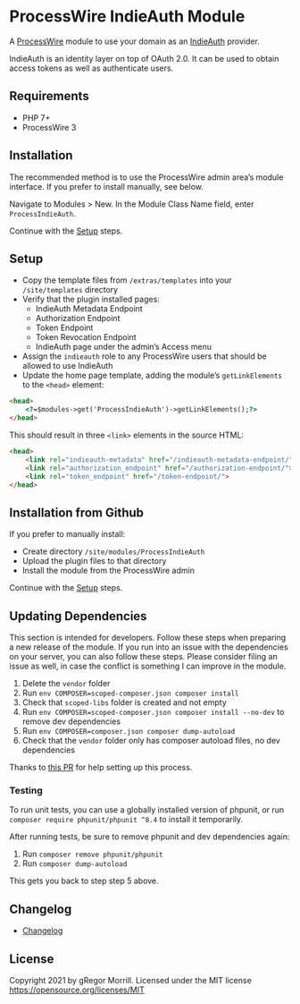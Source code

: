 # ProcessWire IndieAuth Module
A [ProcessWire](https://processwire.com) module to use your domain as an [IndieAuth](https://indieauth.spec.indieweb.org/) provider.

IndieAuth is an identity layer on top of OAuth 2.0. It can be used to obtain access tokens as well as authenticate users.

## Requirements
* PHP 7+
* ProcessWire 3

## Installation
The recommended method is to use the ProcessWire admin area’s module interface. If you prefer to install manually, see below.

Navigate to Modules > New. In the Module Class Name field, enter `ProcessIndieAuth`.

Continue with the [Setup](#setup) steps.

## Setup
* Copy the template files from `/extras/templates` into your `/site/templates` directory
* Verify that the plugin installed pages:
  * IndieAuth Metadata Endpoint
  * Authorization Endpoint
  * Token Endpoint
  * Token Revocation Endpoint
  * IndieAuth page under the admin’s Access menu
* Assign the `indieauth` role to any ProcessWire users that should be allowed to use IndieAuth
* Update the home page template, adding the module’s `getLinkElements` to the `<head>` element:

```html
<head>
	<?=$modules->get('ProcessIndieAuth')->getLinkElements();?>
</head>
```

This should result in three `<link>` elements in the source HTML:

```html
<head>
	<link rel="indieauth-metadata" href="/indieauth-metadata-endpoint/">
	<link rel="authorization_endpoint" href="/authorization-endpoint/">
	<link rel="token_endpoint" href="/token-endpoint/">
</head>
```

## Installation from Github
If you prefer to manually install:

* Create directory `/site/modules/ProcessIndieAuth`
* Upload the plugin files to that directory
* Install the module from the ProcessWire admin

Continue with the [Setup](#setup) steps.

## Updating Dependencies

This section is intended for developers. Follow these steps when preparing a new release of the module. If you run into an issue with the dependencies on your server, you can also follow these steps. Please consider filing an issue as well, in case the conflict is something I can improve in the module.

1. Delete the `vendor` folder
2. Run `env COMPOSER=scoped-composer.json composer install`
3. Check that `scoped-libs` folder is created and not empty
4. Run `env COMPOSER=scoped-composer.json composer install --no-dev` to remove dev dependencies
5. Run `env COMPOSER=composer.json composer dump-autoload`
6. Check that the `vendor` folder only has composer autoload files, no dev dependencies

Thanks to [this PR](https://github.com/Automattic/sensei/pull/6614) for help setting up this process.

### Testing

To run unit tests, you can use a globally installed version of phpunit, or run `composer require phpunit/phpunit ^8.4` to install it temporarily.

After running tests, be sure to remove phpunit and dev dependencies again:

1. Run `composer remove phpunit/phpunit`
2. Run `composer dump-autoload`

This gets you back to step step 5 above.

## Changelog
* [Changelog](CHANGELOG.md)

## License
Copyright 2021 by gRegor Morrill. Licensed under the MIT license https://opensource.org/licenses/MIT

